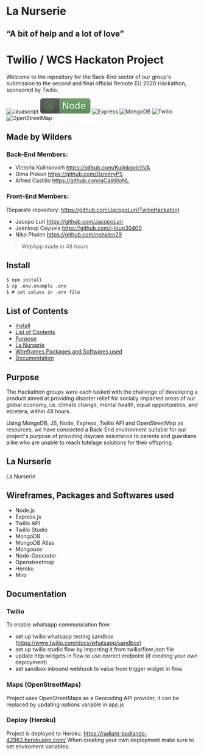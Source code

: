 # La Nurserie

## “A bit of help and a lot of love”

# Twilio / WCS Hackaton Project

Welcome to the repository for the Back-End sector of our group's submission to the second and final official Remote EU 2020 Hackathon, sponsored by Twilio.

![Javascript](https://aleen42.github.io/badges/src/javascript.svg)
![Node](https://github.com/aleen42/badges/blob/master/src/node.svg)
![Express](https://img.shields.io/badge/JS-Express-red)
![MongoDB](https://img.shields.io/badge/db-MongoDB-blue)
![Twilio](https://img.shields.io/badge/API-twilio-red)
![OpenStreetMap](https://img.shields.io/badge/map-OpenStreetMap-green)

## Made by Wilders

### Back-End Members:

- Victoria Kulinkovich https://github.com/KulinkovichVA
- Dima Piskun https://github.com/DzmitryPS
- Alfred Castillo https://github.com/aCastilloNL

### Front-End Members:

(Separate repository: https://github.com/JacopoLuri/TwilioHackaton)

- Jacopo Luri https://github.com/JacopoLuri
- Jeanloup Cayuela https://github.com/j-loup30400
- Niko Phalen https://github.com/nphalen29

> WebApp made in 48 hours

## Install

```
$ npm install
$ cp .env.example .env
$ # set values in .env file

```

## List of Contents

- [Install](#install)
- [List of Contents](#list-of-contents)
- [Purpose](#purpose)
- [La Nurserie](#la-nurserie)
- [Wireframes Packages and Softwares used](#wireframes-packages-and-softwares-used)
- [Documentation](#documentation)

## Purpose

The Hackathon groups were each tasked with the challenge of developing a product aimed at providing disaster relief for socially impacted areas of our global economy, i.e. climate change, mental health, equal opportunities, and etcetera, within 48 hours.

Using MongoDB, JS, Node, Express, Twilio API and OpenStreetMap as resources, we have concocted a Back-End environment suitable for our project's purpose of providing daycare assistance to parents and guardians alike who are unable to reach tutelage solutions for their offspring.

## La Nurserie

La Nurserie

## Wireframes, Packages and Softwares used

- Node.js
- Express.js
- Twilio API
- Twilio Studio
- MongoDB
- MongoDB Atlas
- Mongoose
- Node-Geocoder
- Openstreetmap
- Heroku
- Miro

## Documentation

### Twilio

To enable whatsapp communication flow:

- set up twilio whatsapp testing sandbox (https://www.twilio.com/docs/whatsapp/sandbox)
- set up twilio studio flow by importing it from twilio/flow.json file
- update http widgets in flow to use correct endpoint (if creating your own deployment)
- set sandbox inbound webhook to value from trigger widget in flow

### Maps (OpenStreetMaps)

Project uses OpenStreetMaps as a Geocoding API provider, it can be replaced by updating options variable in app.js

### Deploy (Heroku)

Project is deployed to Heroku. https://radiant-badlands-42962.herokuapp.com/
When creating your own deployment make sure to set enviroment variables.

